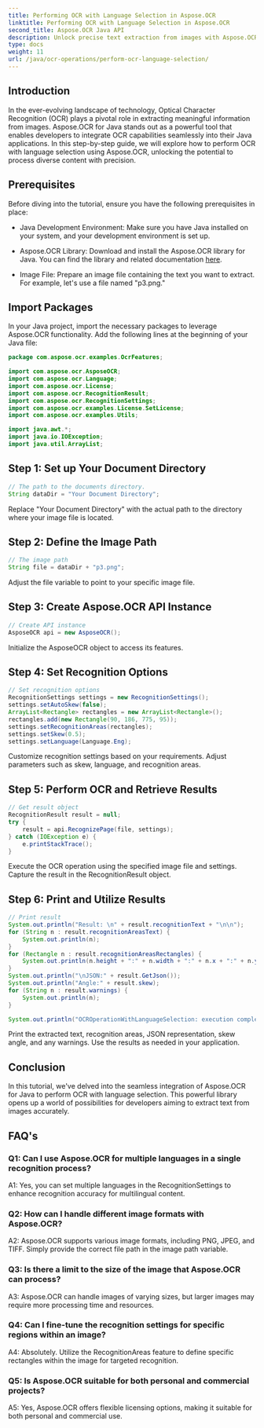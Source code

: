 ```yaml
---
title: Performing OCR with Language Selection in Aspose.OCR
linktitle: Performing OCR with Language Selection in Aspose.OCR
second_title: Aspose.OCR Java API
description: Unlock precise text extraction from images with Aspose.OCR for Java. Follow our step-by-step guide for accurate OCR with language selection.
type: docs
weight: 11
url: /java/ocr-operations/perform-ocr-language-selection/
---
```

## Introduction

In the ever-evolving landscape of technology, Optical Character Recognition (OCR) plays a pivotal role in extracting meaningful information from images. Aspose.OCR for Java stands out as a powerful tool that enables developers to integrate OCR capabilities seamlessly into their Java applications. In this step-by-step guide, we will explore how to perform OCR with language selection using Aspose.OCR, unlocking the potential to process diverse content with precision.

## Prerequisites

Before diving into the tutorial, ensure you have the following prerequisites in place:

- Java Development Environment: Make sure you have Java installed on your system, and your development environment is set up.

- Aspose.OCR Library: Download and install the Aspose.OCR library for Java. You can find the library and related documentation [here](https://reference.aspose.com/ocr/java/).

- Image File: Prepare an image file containing the text you want to extract. For example, let's use a file named "p3.png."

## Import Packages

In your Java project, import the necessary packages to leverage Aspose.OCR functionality. Add the following lines at the beginning of your Java file:

```java
package com.aspose.ocr.examples.OcrFeatures;

import com.aspose.ocr.AsposeOCR;
import com.aspose.ocr.Language;
import com.aspose.ocr.License;
import com.aspose.ocr.RecognitionResult;
import com.aspose.ocr.RecognitionSettings;
import com.aspose.ocr.examples.License.SetLicense;
import com.aspose.ocr.examples.Utils;

import java.awt.*;
import java.io.IOException;
import java.util.ArrayList;
```

## Step 1: Set up Your Document Directory

```java
// The path to the documents directory.
String dataDir = "Your Document Directory";
```

Replace "Your Document Directory" with the actual path to the directory where your image file is located.

## Step 2: Define the Image Path

```java
// The image path
String file = dataDir + "p3.png";
```

Adjust the file variable to point to your specific image file.

## Step 3: Create Aspose.OCR API Instance

```java
// Create API instance
AsposeOCR api = new AsposeOCR();
```

Initialize the AsposeOCR object to access its features.

## Step 4: Set Recognition Options

```java
// Set recognition options
RecognitionSettings settings = new RecognitionSettings();
settings.setAutoSkew(false);
ArrayList<Rectangle> rectangles = new ArrayList<Rectangle>();
rectangles.add(new Rectangle(90, 186, 775, 95));
settings.setRecognitionAreas(rectangles);
settings.setSkew(0.5);
settings.setLanguage(Language.Eng);
```

Customize recognition settings based on your requirements. Adjust parameters such as skew, language, and recognition areas.

## Step 5: Perform OCR and Retrieve Results

```java
// Get result object
RecognitionResult result = null;
try {
    result = api.RecognizePage(file, settings);
} catch (IOException e) {
    e.printStackTrace();
}
```

Execute the OCR operation using the specified image file and settings. Capture the result in the RecognitionResult object.

## Step 6: Print and Utilize Results

```java
// Print result
System.out.println("Result: \n" + result.recognitionText + "\n\n");
for (String n : result.recognitionAreasText) {
    System.out.println(n);
}
for (Rectangle n : result.recognitionAreasRectangles) {
    System.out.println(n.height + ":" + n.width + ":" + n.x + ":" + n.y);
}
System.out.println("\nJSON:" + result.GetJson());
System.out.println("Angle:" + result.skew);
for (String n : result.warnings) {
    System.out.println(n);
}

System.out.println("OCROperationWithLanguageSelection: execution complete");
```

Print the extracted text, recognition areas, JSON representation, skew angle, and any warnings. Use the results as needed in your application.

## Conclusion

In this tutorial, we've delved into the seamless integration of Aspose.OCR for Java to perform OCR with language selection. This powerful library opens up a world of possibilities for developers aiming to extract text from images accurately.

## FAQ's

### Q1: Can I use Aspose.OCR for multiple languages in a single recognition process?

A1: Yes, you can set multiple languages in the RecognitionSettings to enhance recognition accuracy for multilingual content.

### Q2: How can I handle different image formats with Aspose.OCR?

A2: Aspose.OCR supports various image formats, including PNG, JPEG, and TIFF. Simply provide the correct file path in the image path variable.

### Q3: Is there a limit to the size of the image that Aspose.OCR can process?

A3: Aspose.OCR can handle images of varying sizes, but larger images may require more processing time and resources.

### Q4: Can I fine-tune the recognition settings for specific regions within an image?

A4: Absolutely. Utilize the RecognitionAreas feature to define specific rectangles within the image for targeted recognition.

### Q5: Is Aspose.OCR suitable for both personal and commercial projects?

A5: Yes, Aspose.OCR offers flexible licensing options, making it suitable for both personal and commercial use.

